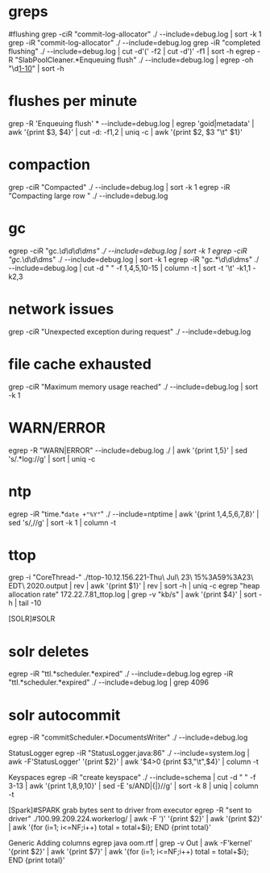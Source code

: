 # greps

#flushing
grep -ciR "commit-log-allocator" ./ --include=debug.log | sort -k 1
grep -iR "commit-log-allocator" ./ --include=debug.log
grep -iR "completed flushing" ./ --include=debug.log | cut -d'(' -f2 | cut -d')' -f1 | sort -h
egrep -R "SlabPoolCleaner.*Enqueuing flush" ./ --include=debug.log | egrep -oh "\d[1-10](KiB|MiB|GiB)" | sort -h

# flushes per minute
grep -R 'Enqueuing flush' * --include=debug.log | egrep 'goid|metadata' | awk '{print $3, $4}' | cut -d: -f1,2 | uniq -c | awk '{print $2, $3 "\t" $1}'

# compaction
grep -ciR "Compacted" ./ --include=debug.log | sort -k 1
egrep -iR "Compacting large row " ./ --include=debug.log

# gc
egrep -ciR "gc.*\d\d\d\dms" ./ --include=debug.log | sort -k 1
egrep -ciR "gc.*\d\d\dms" ./ --include=debug.log | sort -k 1
egrep -iR "gc.*\d\d\dms" ./ --include=debug.log | cut -d " " -f 1,4,5,10-15 | column -t | sort -t '\t' -k1,1 -k2,3

# network issues
grep -ciR "Unexpected exception during request" ./ --include=debug.log

# file cache exhausted
grep -ciR "Maximum memory usage reached" ./ --include=debug.log | sort -k 1

# WARN/ERROR
egrep -R "WARN|ERROR" --include=debug.log ./ | awk '{print $1,$5}' | sed 's/.*log://g' | sort | uniq -c

# ntp
egrep -iR "time.*`date +"%Y"`" ./ --include=ntptime | awk '{print $1,$4,$5,$6,$7,$8}' | sed 's/,//g' | sort -k 1 | column -t

# ttop
grep -i "CoreThread-" ./ttop-10.12.156.221-Thu\ Jul\ 23\ 15%3A59%3A23\ EDT\ 2020.output | rev | awk '{print $1}' | rev | sort -h | uniq -c
egrep "heap allocation rate" 172.22.7.81_ttop.log | grep -v "kb/s" | awk '{print $4}' | sort -h | tail -10


[SOLR]#SOLR

# solr deletes
egrep -iR "ttl.*scheduler.*expired" ./ --include=debug.log
egrep -iR "ttl.*scheduler.*expired" ./ --include=debug.log | grep 4096

# solr autocommit
egrep -iR "commitScheduler.*DocumentsWriter" ./ --include=debug.log

StatusLogger
egrep -iR "StatusLogger.java:86" ./ --include=system.log | awk -F'StatusLogger' '{print $2}' | awk '$4>0 {print $3,"\t",$4}' | column -t

Keyspaces
egrep -iR "create keyspace" ./ --include=schema | cut -d " " -f 3-13 | awk '{print $1,$8,$9,$10}' | sed -E 's/AND|{|}//g' | sort -k 8 | uniq | column -t


[Spark]#SPARK
grab bytes sent to driver from executor
egrep -R "sent to driver" ./100.99.209.224.workerlog/ | awk -F ')' '{print $2}' | awk '{print $2}' | awk '{for (i=1; i<=NF;i++) total = total+$i}; END {print total}'



Generic
Adding columns
egrep java oom.rtf | grep -v Out | awk -F'kernel' '{print $2}' | awk '{print $7}' | awk '{for (i=1; i<=NF;i++) total = total+$i}; END {print total}'
